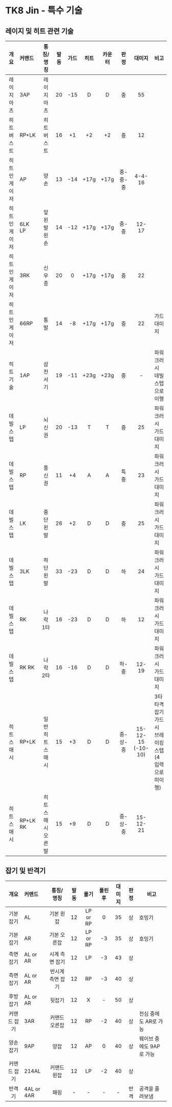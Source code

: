 
# TK8 Jin - 특수 기술

## 레이지 및 히트 관련 기술

|   개요    | 커맨드      |   통칭/명칭   | 발동  | 가드  |  히트  | 카운터  |  판정   |         대미지          | 비고                                       |
| :-----: | :------- | :-------: | :-: | :-: | :--: | :--: | :---: | :------------------: | :--------------------------------------- |
| 레이지 아츠  | 3AP      |  레이지 아츠   | 20  | -15 |  D   |  D   |   중   |          55          |                                          |
| 히트 버스트  | RP+LK    |  히트 버스트   | 16  | +1  |  +2  |  +2  |   중   |          12          |                                          |
| 히트 인게이저 | AP       |    양손     | 13  | -14 | +17g | +17g | 중-중-중 |        4-4-16        |                                          |
| 히트 인게이저 | 6LK LP   |  앞왼발 왼손   | 14  | -12 | +17g | +17g |  중-중  |        12-17         |                                          |
| 히트 인게이저 | 3RK      |    신우종    | 20  |  0  | +17g | +17g |   중   |          22          |                                          |
| 히트 인게이저 | 66RP     |    통발     | 14  | -8  | +17g | +17g |   중   |          22          | 가드 대미지                                   |
|  히트 기술  | 1AP      |   삼전서기    | 19  | -11 | +23g | +23g |   중   |          -           | 파워 크러시<br>데빌 스텝으로 이행                     |
|  데빌 스텝  | LP       |    뇌신권    | 20  | -13 |  T   |  T   |   중   |          25          | 파워 크러시<br>가드 대미지                         |
|  데빌 스텝  | RP       |    풍신권    | 11  | +4  |  A   |  A   |  특중   |          23          | 파워 크러시<br>가드 대미지                         |
|  데빌 스텝  | LK       |   중단 왼발   | 26  | +2  |  D   |  D   |   중   |          25          | 파워 크러시<br>가드 대미지                         |
|  데빌 스텝  | 3LK      |   하단 왼발   | 33  | -23 |  D   |  D   |   하   |          24          | 파워 크러시<br>가드 대미지                         |
|  데빌 스텝  | RK       |   나락 1타   | 16  | -23 |  D   |  D   |   하   |          12          | 파워 크러시<br>가드 대미지                         |
|  데빌 스텝  | RK RK    |   나락 2타   | 16  | -16 |  D   |  D   |  하-중  |        12-19         | 파워 크러시<br>가드 대미지                         |
| 히트 스매시  | RP+LK    | 일반 히트스매시  | 15  | +3  |  D   |  D   | 중-상-중 | 15-12-15<br>(-10-10) | 3타 타격 잡기<br>가드 시 브레이킹 스텝<br>(4 입력으로 미이행) |
| 히트 스매시  | RP+LK RK | 히트스매시 오른발 | 15  | +9  |  D   |  D   | 중-상-중 |       15-12-21       |                                          |

## 잡기 및 반격기

|   개요   | 커맨드        |   통칭/명칭   | 발동  |    풀기    | 풀린 후 | 대미지 | 판정  | 비고              |
| :----: | :--------- | :-------: | :-: | :------: | :--: | :-: | :-: | --------------- |
| 기본 잡기  | AL         |   기본 왼잡   | 12  | LP or RP |  0   | 35  |  상  | 호밍기             |
| 기본 잡기  | AR         |  기본 오른잡   | 12  | LP or RP |  -3  | 35  |  상  | 호밍기             |
| 측면 잡기  | AL or AR   | 시계 측면 잡기  | 12  |    LP    |  -3  | 43  |  상  |                 |
| 측면 잡기  | AL or AR   | 반시계 측면 잡기 | 12  |    RP    |  -3  | 40  |  상  |                 |
| 후방 잡기  | AL or AR   |    뒷잡기    | 12  |    X     |  -   | 50  |  상  |                 |
| 커맨드 잡기 | 3AR        |  커맨드 오른잡  | 12  |    RP    |  -2  | 40  |  상  | 전심 중에도 AR로 가능   |
| 양손 잡기  | 9AP        |    양잡     | 12  |    AP    |  0   | 40  |  상  | 웨이브 중에도 9AP로 가능 |
| 커맨드 잡기 | 214AL      |  커맨드 왼잡   | 12  |    LP    |  -2  | 40  |  상  |                 |
|  반격기   | 4AL or 4AR |    패링     |  -  |    -     |  -   |  -  | 반격  | 공격을 흘려보냄        |
